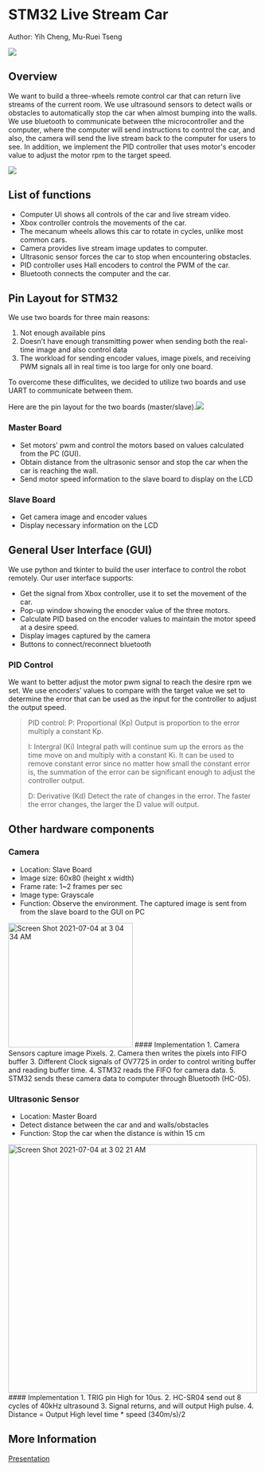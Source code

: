 # STM32 Live Stream Car
Author: Yih Cheng, Mu-Ruei Tseng

![](https://i.imgur.com/oDeRqRS.jpg)

## Overview
We want to build a three-wheels remote control car that can return live streams of the current room. We use ultrasound sensors to detect walls or obstacles to automatically stop the car when almost bumping into the walls. We use bluetooth  to communicate between tthe microcontroller and the computer, where the computer will send instructions to control the car, and also, the camera will send the live stream back to the computer for users to see. In addition, we implement the PID controller that uses motor's encoder value to adjust the motor rpm to the target speed.

![](https://i.imgur.com/YnOrA8H.png)

## List of functions
* Computer UI shows all controls of the car and live stream video.
* Xbox controller controls the movements of the car.
* The mecanum wheels allows this car to rotate in cycles, unlike most common cars.
* Camera provides live stream image updates to computer.
* Ultrasonic sensor forces the car to stop when encountering obstacles.
* PID controller uses Hall encoders to control the PWM of the car.
* Bluetooth connects the computer and the car.

## Pin Layout for STM32
We use two boards for three main reasons:
1. Not enough available pins
2. Doesn’t have enough transmitting power when sending both the real-time image and also control data
3. The workload for sending encoder values, image pixels, and receiving PWM signals all in real time is too large for only one board.

To overcome these difficulites, we decided to utilize two boards and use UART to communicate between them. 

Here are the pin layout for the two boards (master/slave).![](https://i.imgur.com/PVsCWOq.png)

### Master Board
* Set motors’ pwm and control the motors based on values calculated from the PC (GUI).
* Obtain distance from the ultrasonic sensor and stop the car when the car is reaching the wall.
* Send motor speed information to the slave board to display on the LCD

### Slave Board 
* Get camera image and encoder values
* Display necessary information on the LCD


## General User Interface (GUI)
We use python and tkinter to build the user interface to control the robot remotely. Our user interface supports:

* Get the signal from Xbox controller, use it to set the movement of the car.
* Pop-up window showing the enocder value of the three motors.
* Calculate PID based on the encoder values to maintain the motor speed at a desire speed. 
* Display images captured by the camera
* Buttons to connect/reconnect bluetooth

### PID Control
We want to better adjust the motor pwm signal to reach the desire rpm we set. We use encoders’ values to compare with the target value we set to determine the error that can be used as the input for the controller to adjust the output speed.

> PID control: 
> P: Proportional (Kp) 
> Output is proportion to the error multiply a constant Kp. 
> 
> I: Intergral (Ki)
> Integral path will continue sum up the errors as the time move on and multiply with a constant Ki. It can be used to remove constant error since no matter how small the constant error is, the summation of the error can be significant enough to adjust the controller output.
> 
> D: Derivative (Kd)
> Detect the rate of changes in the error. The faster the error changes, the larger the D value will output. 

## Other hardware components

### Camera 
* Location: Slave Board
* Image size: 60x80 (height x width)
* Frame rate: 1~2 frames per sec
* Image type: Grayscale
* Function: Observe the environment. The captured image is sent from from the slave board to the GUI on PC
<img width="250" alt="Screen Shot 2021-07-04 at 3 04 34 AM" src="https://user-images.githubusercontent.com/32810188/124364507-96d83180-dc74-11eb-8683-caa0caed90a2.png">
#### Implementation
1. Camera Sensors capture image Pixels.
2. Camera then writes the pixels into FIFO buffer
3. Different Clock signals of OV7725 in order to control writing buffer and reading buffer time.
4. STM32 reads the FIFO for camera data.
5. STM32 sends these camera data to computer through Bluetooth (HC-05).

### Ultrasonic Sensor
* Location: Master Board 
* Detect distance between the car and and walls/obstacles
* Function: Stop the car when the distance is within 15 cm
<img width="500" alt="Screen Shot 2021-07-04 at 3 02 21 AM" src="https://user-images.githubusercontent.com/32810188/124364466-5973a400-dc74-11eb-94df-a1694868bb39.png">
#### Implementation
1. TRIG pin High for 10us.
2. HC-SR04 send out 8 cycles of 40kHz ultrasound
3. Signal returns, and will output High pulse.
4. Distance = Output High level time * speed (340m/s)/2

## More Information
[Presentation](https://www.youtube.com/watch?v=Tc_mnBWXl4c&ab_channel=YihCHENG)
